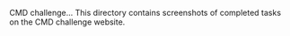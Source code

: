 CMD challenge...
 This directory contains screenshots of 
completed tasks on the CMD challenge website.
